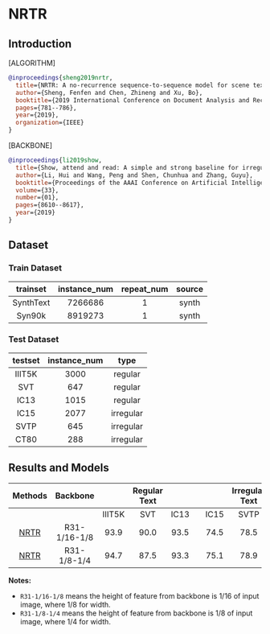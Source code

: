 # NRTR

## Introduction

[ALGORITHM]

```bibtex
@inproceedings{sheng2019nrtr,
  title={NRTR: A no-recurrence sequence-to-sequence model for scene text recognition},
  author={Sheng, Fenfen and Chen, Zhineng and Xu, Bo},
  booktitle={2019 International Conference on Document Analysis and Recognition (ICDAR)},
  pages={781--786},
  year={2019},
  organization={IEEE}
}
```

[BACKBONE]

```bibtex
@inproceedings{li2019show,
  title={Show, attend and read: A simple and strong baseline for irregular text recognition},
  author={Li, Hui and Wang, Peng and Shen, Chunhua and Zhang, Guyu},
  booktitle={Proceedings of the AAAI Conference on Artificial Intelligence},
  volume={33},
  number={01},
  pages={8610--8617},
  year={2019}
}
```

## Dataset

### Train Dataset

|  trainset  | instance_num | repeat_num |          source          |
| :--------: | :----------: | :--------: | :----------------------: |
| SynthText  |   7266686    |     1      |          synth           |
|   Syn90k   |   8919273    |     1      |          synth           |

### Test Dataset

| testset | instance_num |            type             |
| :-----: | :----------: | :-------------------------: |
| IIIT5K  |     3000     |           regular           |
|   SVT   |     647      |           regular           |
|  IC13   |     1015     |           regular           |
|  IC15   |     2077     |          irregular          |
|  SVTP   |     645      |          irregular          |
|  CT80   |     288      |          irregular          |

## Results and Models

| Methods | Backbone || Regular Text |||| Irregular Text ||download|
| :-------: | :---------: | :----: | :----: | :--: | :-: | :--: | :------: | :--: | :-----: |
| | | IIIT5K |     SVT      | IC13 |     | IC15 |      SVTP      | CT80 |
| [NRTR](/configs/textrecog/nrtr/nrtr_r31_1by16_1by8_academic.py)  | R31-1/16-1/8  |  93.9  |  90.0| 93.5 |     | 74.5 |      78.5      | 86.5 |  [model](https://download.openmmlab.com/mmocr/textrecog/nrtr/nrtr_r31_academic_20210406-954db95e.pth) \| [log](https://download.openmmlab.com/mmocr/textrecog/nrtr/20210406_010150.log.json)  |
| [NRTR](/configs/textrecog/nrtr/nrtr_r31_1by8_1by4_academic.py)  | R31-1/8-1/4  |  94.7  |  87.5| 93.3 |     | 75.1 |      78.9      | 87.9 |  [model](https://download.openmmlab.com/mmocr/textrecog/nrtr/nrtr_r31_1by8_1by4_academic_20210406-ce16e7cc.pth) \| [log](https://download.openmmlab.com/mmocr/textrecog/nrtr/20210406_160845.log.json)  |

**Notes:**

- `R31-1/16-1/8` means the height of feature from backbone is 1/16 of input image, where 1/8 for width.
- `R31-1/8-1/4` means the height of feature from backbone is 1/8 of input image, where 1/4 for width.
